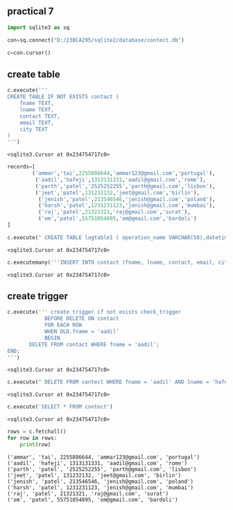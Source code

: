 ## practical 7


```python
import sqlite3 as sq
```


```python
con=sq.connect("D:/23BCA295/sqlite2/database/contect.db")
```


```python
c=con.cursor()
```

## create table


```python
c.execute('''
CREATE TABLE IF NOT EXISTS contact (
    fname TEXT,
    lname TEXT,
    contact TEXT,
    email TEXT,
    city TEXT
)
''')
```




    <sqlite3.Cursor at 0x234754717c0>




```python
records=[
        ('ammar','tai',2255886644,'ammar123@gmail.com','portugal'),
         ('aadil','hafeji',1313131331,'aadil@gmail.com','rome'),
         ('parth','patel','2525252255','parth@gmail.com','lisbon'),
         ('jeet','patel',131232132,'jeet@gmail.com','birlin'),
          ('jenish','patel',213546546,'jenish@gmail.com','poland'),
          ('harsh','patel',1231231123,'jenish@gmail.com','mumbai'),
          ('raj','patel',21321321,'raj@gmail.com','surat'),
          ('om','patel',55751054895,'om@gmail.com','bardoli')
]
```


```python
c.execute(" CREATE TABLE logtable1 ( operation_name VARCHAR(50),datetime TIMESTAMP DEFAULT CURRENT_TIMESTAMP, fname VARCHAR(50),  lname VARCHAR(50),contact VARCHAR(20),old_contact VARCHAR(20), new_contact VARCHAR(20))")
```




    <sqlite3.Cursor at 0x234754717c0>




```python
c.executemany('''INSERT INTO contact (fname, lname, contact, email, city)VALUES (?, ?, ?, ?, ?)''', records)
```




    <sqlite3.Cursor at 0x234754717c0>



## create trigger


```python
c.execute(''' create trigger if not exists check_trigger
            BEFORE DELETE ON contact
            FOR EACH ROW
            WHEN OLD.fname = 'aadil'
            BEGIN
       DELETE FROM contact WHERE fname = 'aadil';
END;
''')
```




    <sqlite3.Cursor at 0x234754717c0>




```python
c.execute(" DELETE FROM contect WHERE fname = 'aadil' AND lname = 'hafeji'")
```




    <sqlite3.Cursor at 0x234754717c0>




```python
c.execute('SELECT * FROM contect')
```




    <sqlite3.Cursor at 0x234754717c0>




```python
rows = c.fetchall()
for row in rows:
    print(row)
```

    ('ammar', 'tai', 2255886644, 'ammar123@gmail.com', 'portugal')
    ('aadil', 'hafeji', 1313131331, 'aadil@gmail.com', 'rome')
    ('parth', 'patel', '2525252255', 'parth@gmail.com', 'lisbon')
    ('jeet', 'patel', 131232132, 'jeet@gmail.com', 'birlin')
    ('jenish', 'patel', 213546546, 'jenish@gmail.com', 'poland')
    ('harsh', 'patel', 1231231123, 'jenish@gmail.com', 'mumbai')
    ('raj', 'patel', 21321321, 'raj@gmail.com', 'surat')
    ('om', 'patel', 55751054895, 'om@gmail.com', 'bardoli')
    
